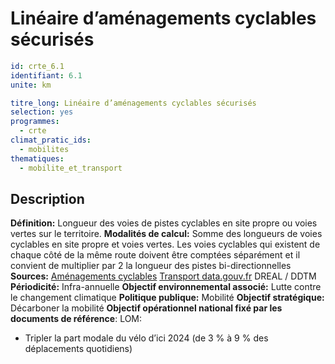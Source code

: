 # Linéaire d’aménagements cyclables sécurisés
```yaml
id: crte_6.1
identifiant: 6.1
unite: km

titre_long: Linéaire d’aménagements cyclables sécurisés
selection: yes
programmes:
  - crte
climat_pratic_ids:
  - mobilites
thematiques:
  - mobilite_et_transport
```
## Description

**Définition:** Longueur des voies de pistes cyclables en site propre ou voies vertes sur le territoire.
**Modalités de calcul:** Somme des longueurs de voies cyclables en site propre et voies vertes.
Les voies cyclables qui existent de chaque côté de la même route doivent être comptées séparément et il convient de multiplier par 2 la longueur des pistes bi-directionnelles
**Sources:** <a href="https://amenagements-cyclables.fr/">Aménagements cyclables</a>
<a href="https://transport.data.gouv.fr/datasets/amenagements-cyclables-france-metropolitaine/">Transport data.gouv.fr</a> DREAL / DDTM
**Périodicité:** Infra-annuelle
**Objectif environnemental associé:** Lutte contre le changement climatique
**Politique publique:** Mobilité
**Objectif stratégique:** Décarboner la mobilité
**Objectif opérationnel national fixé par les documents de référence**: LOM:
- Tripler la part modale du vélo d’ici 2024 (de 3 % à 9 % des déplacements quotidiens)
